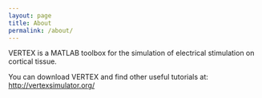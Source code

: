```yaml
---
layout: page
title: About
permalink: /about/
---
```

VERTEX is a MATLAB toolbox for the simulation of electrical stimulation on cortical tissue.

You can download VERTEX and find other useful tutorials at: <http://vertexsimulator.org/>

